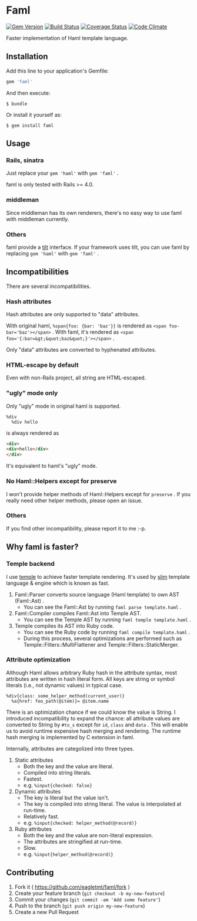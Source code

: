 # Faml
[![Gem Version](https://badge.fury.io/rb/faml.svg)](http://badge.fury.io/rb/faml)
[![Build Status](https://travis-ci.org/eagletmt/faml.svg)](https://travis-ci.org/eagletmt/faml)
[![Coverage Status](https://coveralls.io/repos/eagletmt/faml/badge.svg)](https://coveralls.io/r/eagletmt/faml)
[![Code Climate](https://codeclimate.com/github/eagletmt/faml/badges/gpa.svg)](https://codeclimate.com/github/eagletmt/faml)

Faster implementation of Haml template language.

## Installation

Add this line to your application's Gemfile:

```ruby
gem 'faml'
```

And then execute:

    $ bundle

Or install it yourself as:

    $ gem install faml

## Usage

### Rails, sinatra
Just replace your `gem 'haml'` with `gem 'faml'` .

faml is only tested with Rails >= 4.0.

### middleman
Since middleman has its own renderers, there's no easy way to use faml with middleman currently.

### Others
faml provide a [tilt](https://github.com/rtomayko/tilt) interface.
If your framework uses tilt, you can use faml by replacing `gem 'haml'` with `gem 'faml'` .

## Incompatibilities
There are several incompatibilities.

### Hash attributes
Hash attributes are only supported to "data" attributes.

With original haml, `%span{foo: {bar: 'baz'}}` is rendered as `<span foo-bar='baz'></span>` .
With faml, it's rendered as `<span foo='{:bar=&gt;&quot;baz&quot;}'></span>` .

Only "data" attributes are converted to hyphenated attributes.

### HTML-escape by default
Even with non-Rails project, all string are HTML-escaped.

### "ugly" mode only
Only "ugly" mode in original haml is supported.

```haml
%div
  %div hello
```

is always rendered as

```html
<div>
<div>hello</div>
</div>
```

It's equivalent to haml's "ugly" mode.

### No Haml::Helpers except for preserve
I won't provide helper methods of Haml::Helpers except for `preserve` .
If you really need other helper methods, please open an issue.

### Others
If you find other incompatibility, please report it to me :-p.

## Why faml is faster?
### Temple backend
I use [temple](https://github.com/judofyr/temple) to achieve faster template rendering.
It's used by [slim](https://github.com/slim-template/slim) template language & engine which is known as fast.

1. Faml::Parser converts source language (Haml template) to own AST (Faml::Ast) .
    - You can see the Faml::Ast by running `faml parse template.haml` .
2. Faml::Compiler compiles Faml::Ast into Temple AST.
    - You can see the Temple AST by running `faml temple template.haml` .
3. Temple compiles its AST into Ruby code.
    - You can see the Ruby code by running `faml compile template.haml` .
    - During this process, several optimizations are performed such as Temple::Filters::MultiFlattener and Temple::Filters::StaticMerger.

### Attribute optimization
Although Haml allows arbitrary Ruby hash in the attribute syntax, most attributes are written in hash literal form.
All keys are string or symbol literals (i.e., not dynamic values) in typical case.

```haml
%div{class: some_helper_method(current_user)}
  %a{href: foo_path(@item)}= @item.name
```

There is an optimization chance if we could know the value is String.
I introduced incompatibility to expand the chance: all attribute values are converted to String by `#to_s` except for `id`, `class` and `data` .
This will enable us to avoid runtime expensive hash merging and rendering.
The runtime hash merging is implemented by C extension in faml.

Internally, attributes are categolized into three types.

1. Static attributes
    - Both the key and the value are literal.
    - Compiled into string literals.
    - Fastest.
    - e.g. `%input{checked: false}`
2. Dynamic attributes
    - The key is literal but the value isn't.
    - The key is compiled into string literal. The value is interpolated at run-time.
    - Relatively fast.
    - e.g. `%input{checked: helper_method(@record)}`
3. Ruby attributes
    - Both the key and the value are non-literal expression.
    - The attributes are stringified at run-time.
    - Slow.
    - e.g. `%input{helper_method(@record)}`

## Contributing

1. Fork it ( https://github.com/eagletmt/faml/fork )
2. Create your feature branch (`git checkout -b my-new-feature`)
3. Commit your changes (`git commit -am 'Add some feature'`)
4. Push to the branch (`git push origin my-new-feature`)
5. Create a new Pull Request
